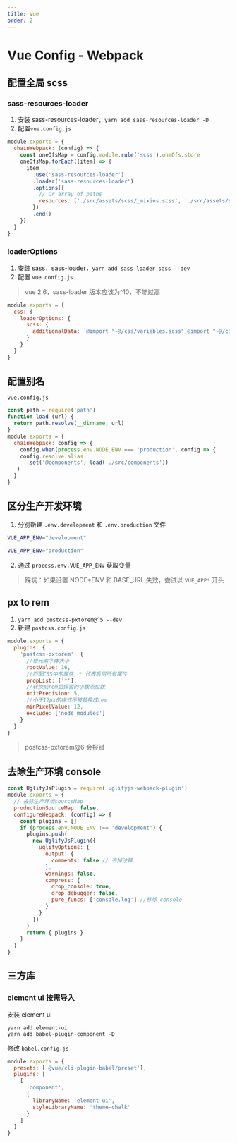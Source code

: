 ```yaml
---
title: Vue
order: 2
---
```


# Vue Config - Webpack

## 配置全局 scss

### sass-resources-loader

1. 安装 sass-resources-loader，`yarn add sass-resources-loader -D`
2. 配置`vue.config.js`

```javascript
module.exports = {
  chainWebpack: (config) => {
    const oneOfsMap = config.module.rule('scss').oneOfs.store
    oneOfsMap.forEach((item) => {
      item
        .use('sass-resources-loader')
        .loader('sass-resources-loader')
        .options({
          // Or array of paths
          resources: ['./src/assets/scss/_mixins.scss', './src/assets/scss/_variables.scss']
        })
        .end()
    })
  }
}
```

### loaderOptions

1. 安装 sass，sass-loader，`yarn add sass-loader sass --dev`
2. 配置 `vue.config.js`

> vue 2.6，sass-loader 版本应该为^10，不能过高

```javascript
module.exports = {
  css: {
    loaderOptions: {
      scss: {
        additionalData: `@import "~@/css/variables.scss";@import "~@/css/mixins.scss";`
      }
    }
  }
}
```

## 配置别名

`vue.config.js`

```javascript
const path = require('path')
function load (url) {
  return path.resolve(__dirname, url)
}
module.exports = {
  chainWebpack: config => {
    config.when(process.env.NODE_ENV === 'production', config => {
    config.resolve.alias
      .set('@components', load('./src/components'))
   )
  }
}
```

## 区分生产开发环境

1. 分别新建 `.env.development` 和 `.env.production` 文件

```bash
VUE_APP_ENV="development"
```

```bash
VUE_APP_ENV="production"
```

2. 通过 `process.env.VUE_APP_ENV` 获取变量

> 踩坑：如果设置 NODE*ENV 和 BASE_URL 失效，尝试以 `VUE_APP*` 开头

## px to rem

1. `yarn add postcss-pxtorem@^5 --dev`
2. 新建 `postcss.config.js`

```javascript
module.exports = {
  plugins: {
    'postcss-pxtorem': {
      //根元素字体大小
      rootValue: 16,
      //匹配CSS中的属性，* 代表启用所有属性
      propList: ['*'],
      //转换成rem后保留的小数点位数
      unitPrecision: 5,
      //小于12px的样式不被替换成rem
      minPixelValue: 12,
      exclude: ['node_modules']
    }
  }
}
```

> postcss-pxtorem@6 会报错

## 去除生产环境 console

```javascript
const UglifyJsPlugin = require('uglifyjs-webpack-plugin')
module.exports = {
  // 去除生产环境sourceMap
  productionSourceMap: false,
  configureWebpack: (config) => {
    const plugins = []
    if (process.env.NODE_ENV !== 'development') {
      plugins.push(
        new UglifyJsPlugin({
          uglifyOptions: {
            output: {
              comments: false // 去掉注释
            },
            warnings: false,
            compress: {
              drop_console: true,
              drop_debugger: false,
              pure_funcs: ['console.log'] //移除 console
            }
          }
        })
      )
      return { plugins }
    }
  }
}
```

## 三方库

### element ui 按需导入

安装 element ui

```shell
yarn add element-ui
yarn add babel-plugin-component -D
```

修改 `babel.config.js`

```javascript
module.exports = {
  presets: ['@vue/cli-plugin-babel/preset'],
  plugins: [
    [
      'component',
      {
        libraryName: 'element-ui',
        styleLibraryName: 'theme-chalk'
      }
    ]
  ]
}
```
